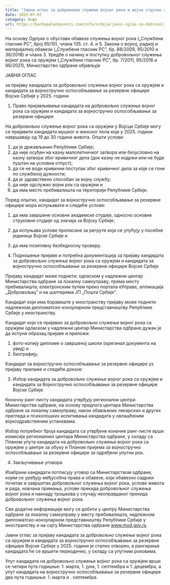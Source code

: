 ```yaml
---
title: "Јавни оглас за добровољно служење војног рока и војно стручно оспособљавње за резервне официре"
date: 2025-07-07
category: Инфо
url: https://backapalankavesti.com/info/srbija/javni-oglas-za-dobrovoljno-sluzenje-vojnog-roka-i-vojno-strucno-osposobljavnje-za-rezervne-oficire/
---
```


На основу Одлуке о обустави обавезе служења војног рока („Службени гласник РС”, број 95/10), члана 135. ст. 4. и 5. Закона о војној, радној и материјалној обавези („Службени гласник РС”, бр. 88/2009, 95/2010 и 36/2018) и члана 3. Уредбе о начину и поступку добровољног служења војног рока са оружјем („Службени гласник РС”, бр. 7/2011, 95/2016 и 96/2021), Министарство одбране објављује

ЈАВНИ ОГЛАС

за пријаву кандидата за добровољно служење војног рока са оружјем
и кандидата за војностручно оспособљавање за резервне официре Војске Србије у 2025. години

1. Право пријављивања кандидата на добровољно служење војног рока са оружјем и кандидата за војностручно оспособљавање за резервне официре

На добровољно служење војног рока са оружјем у Војсци Србије могу се пријавити кандидати мушког и женског пола који у 2025. години навршавају од 19 до 30 година живота.
Општи услови:
1. да је држављанин Републике Србије;
2. да није осуђен на казну малолетничког затвора или безусловно на казну затвора због кривичног дела (док казну не издржи или не буде пуштен на условни отпуст);
3. да се не води кривични поступак због кривичног дела за које се гони по
службеној дужности;
4. да је здравствено способан за војну службу;
5. да није одслужио војни рок са оружјем и
6. да има место пребивалишта на територији Републике Србије.

Поред општих, кандидат за војностручно оспособљавање за резервне официре мора испуњавати и следеће услове:
1. да има завршене основне академске студије, односно основне струковне студије од значаја за Војску Србије;
2. да испуњава услове прописане за регруте који се упућују у посебне јединице Војске Србије и
3. да има позитивну безбедносну проверу.

2. Подношење пријаве и потребна документација за пријаву кандидата за
добровољно служење војног рока са оружјем и кандидата за војностручно
оспособљавање за резервне официре Војске Србије

Пријаву кандидат може поднети:
одласком у надлежни центар Министарства одбране за локалну самоуправу,
према месту пребивалишта;
електронским путем преко портала еУправе, апликација „Добровољац” и на шалтерима ЈП „Пошта Србије”.

Кандидат који има боравиште у иностранству пријаву може поднети надлежном дипломатско-конзуларном представништву Републике Србије у иностранству.

Кандидат који се пријавио за добровољно служење војног рока са оружјем одласком у надлежни центар Министарства одбране дужан је да испуни образац пријаве и приложи:
1. фото-копију дипломе о завршеној школи (оригинал документа на увид) и
2. биографију.

Кандидат за војностручно оспособљавање за резервне официре уз пријаву прилаже и следеће доказе:

3. Избор кандидата за добровољно служење војног рока са оружјем и кандидата за Војностручно оспособљавање за резервне официре Војске Србије

Коначну ранг-листу кандидата утврђују регионални центри Министарства одбране, на основу предлога центара Министарства одбране за локалну самоуправу, након обављених лекарских и других прегледа и психолошких испитивања кандидата у овлашћеним војноздравственим установама.

Избор потребног броја кандидата са утврђене коначне ранг-листе врше комисије регионалних центара Министарства одбране, у складу са Планом упута кандидата на добровољно служење војног рока са оружјем у центре за обуку и Планом пријема за војностручно оспособљавање за резервне официре за одређени упутни рок.

4. Закључивање уговора

Изабрани кандидати потписују уговор са Министарством одбране, којим се уређују међусобна права и обавезе, који обавезно садржи почетак и завршетак добровољног служења војног рока, услове живота и рада, новчана примања, услове прекида добровољног служења војног рока и накнаду трошкова у случају неоправданог прекида добровољног служења војног рока.

Све додатне информације могу се добити у центру Министарства одбране за локалну самоуправу у месту пребивалишта, надлежном дипломатско-конзуларном представништву Републике Србије у иностранству и на сајту Министарства одбране www.mod.gov.rs.

Јавни оглас за пријаву кандидата за добровољно служење војног рока са
оружјем и кандидата за војностручно оспособљавање за резервне официре
Војске Србије у 2025. години је стално отворен, а рангирање кандидата ће се
вршити периодично, у складу са упутним роковима.

Упут кандидата на добровољно служење војног рока са оружјем врши се четири пута годишње: 1. марта, 1. јуна, 1. септембра и 1. децембра, а упут кандидата на војностручно оспособљавање за резервне официре два пута годишње: 1. марта и . септембра.
